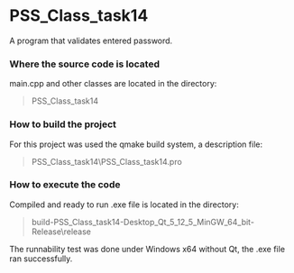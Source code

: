 # PSS_Class_task14
A program that validates entered password.

### Where the source code is located
  main.cpp and other classes are located in the directory:
 > PSS_Class_task14
 
### How to build the project  
  For this project was used the qmake build system, a description file:
 > PSS_Class_task14\PSS_Class_task14.pro
 
### How to execute the code
  Compiled and ready to run .exe file is located in the directory:
 > build-PSS_Class_task14-Desktop_Qt_5_12_5_MinGW_64_bit-Release\release
  
  The runnability test was done under Windows x64 without Qt, the .exe file ran successfully.

